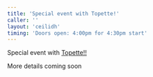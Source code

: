 ```yaml
---
title: 'Special event with Topette!'
caller: ''
layout: 'ceilidh'
timing: 'Doors open: 4:00pm for 4:30pm start'
---
```


Special event with [Topette!!](https://www.wegottickets.com/event/476149)

More details coming soon

